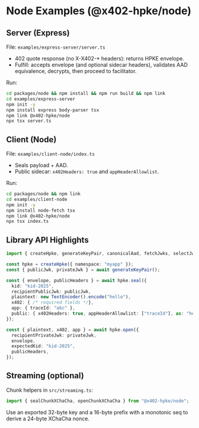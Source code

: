 # Node Examples (@x402-hpke/node)

## Server (Express)
File: `examples/express-server/server.ts`

- 402 quote response (no X-X402-* headers): returns HPKE envelope.
- Fulfill: accepts envelope (and optional sidecar headers), validates AAD equivalence, decrypts, then proceed to facilitator.

Run:
```bash
cd packages/node && npm install && npm run build && npm link
cd examples/express-server
npm init -y
npm install express body-parser tsx
npm link @x402-hpke/node
npx tsx server.ts
```

## Client (Node)
File: `examples/client-node/index.ts`

- Seals payload + AAD.
- Public sidecar: `x402Headers: true` and `appHeaderAllowlist`.

Run:
```bash
cd packages/node && npm link
cd examples/client-node
npm init -y
npm install node-fetch tsx
npm link @x402-hpke/node
npx tsx index.ts
```

## Library API Highlights

```ts
import { createHpke, generateKeyPair, canonicalAad, fetchJwks, selectJwkFromJwks } from "@x402-hpke/node";

const hpke = createHpke({ namespace: "myapp" });
const { publicJwk, privateJwk } = await generateKeyPair();

const { envelope, publicHeaders } = await hpke.seal({
  kid: "kid-2025",
  recipientPublicJwk: publicJwk,
  plaintext: new TextEncoder().encode("hello"),
  x402: { /* required fields */},
  app: { traceId: "abc" },
  public: { x402Headers: true, appHeaderAllowlist: ["traceId"], as: "headers" },
});

const { plaintext, x402, app } = await hpke.open({
  recipientPrivateJwk: privateJwk,
  envelope,
  expectedKid: "kid-2025",
  publicHeaders,
});
```

## Streaming (optional)

Chunk helpers in `src/streaming.ts`:
```ts
import { sealChunkXChaCha, openChunkXChaCha } from "@x402-hpke/node";
```
Use an exported 32-byte key and a 16-byte prefix with a monotonic seq to derive a 24-byte XChaCha nonce.